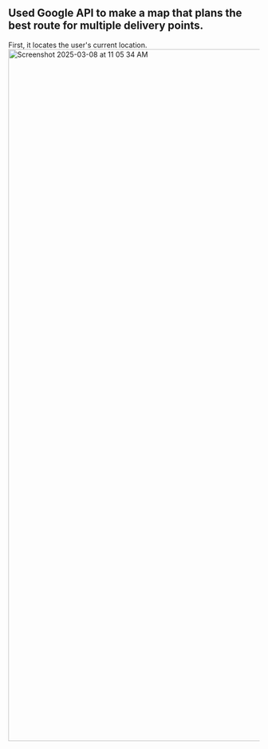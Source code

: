 ## Used Google API to make a map that plans the best route for multiple delivery points.



First, it locates the user's current location. 
<img width="1385" alt="Screenshot 2025-03-08 at 11 05 34 AM" src="https://github.com/user-attachments/assets/cfaed5cc-ad90-4fbf-8c26-43efa0fab64b" />
